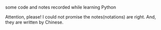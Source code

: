 some code and notes recorded while learning Python

Attention, please! I could not promise the notes(notations) are right. And, they are written by Chinese.